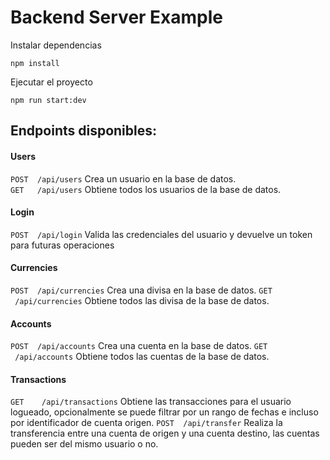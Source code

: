 # Backend Server Example

Instalar dependencias
```
npm install 
```

Ejecutar el proyecto 
```
npm run start:dev
```

## Endpoints disponibles:

#### Users
`POST  /api/users`
Crea un usuario en la base de datos.  
`GET   /api/users`
Obtiene todos los usuarios de la base de datos.  

#### Login
`POST  /api/login`
Valida las credenciales del usuario y devuelve un token para futuras operaciones

#### Currencies
`POST  /api/currencies`
Crea una divisa en la base de datos.
`GET     /api/currencies`
Obtiene todos las divisa de la base de datos. 

#### Accounts
`POST  /api/accounts`
Crea una cuenta en la base de datos.
`GET     /api/accounts`
Obtiene todos las cuentas de la base de datos. 

#### Transactions
`GET    /api/transactions`
Obtiene las transacciones para el usuario logueado, opcionalmente se puede filtrar por un rango de fechas e incluso por identificador de cuenta origen.
`POST  /api/transfer`
Realiza la transferencia entre una cuenta de origen y una cuenta destino, las cuentas pueden ser del mismo usuario o no.